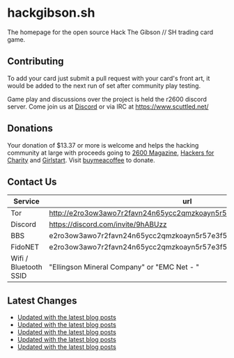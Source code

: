 # hackgibson.sh
The homepage for the open source Hack The Gibson // SH trading card game.


## Contributing

To add your card just submit a pull request with your card's front art, it would be added to the next run of set after community play testing.

Game play and discussions over the project is held the r2600 discord server. Come join us at [Discord](https://discord.com/invite/9hABUzz) or via IRC at https://www.scuttled.net/


## Donations

Your donation of $13.37 or more is welcome and helps the hacking community at large with proceeds going to [2600 Magazine](https://2600.com/), [Hackers for Charity](https://hackersforcharity.org) and [Girlstart](https://girlstart.org).  Visit [buymeacoffee](https://www.buymeacoffee.com/hackgibson.sh) to donate.


## Contact Us

Service | url
-|-
Tor | http://e2ro3ow3awo7r2favn24n65ycc2qmzkoayn5r57e3f56nvjwdcgg32ad.onion
Discord | https://discord.com/invite/9hABUzz
BBS | e2ro3ow3awo7r2favn24n65ycc2qmzkoayn5r57e3f56nvjwdcgg32ad.onion:23
FidoNET | e2ro3ow3awo7r2favn24n65ycc2qmzkoayn5r57e3f56nvjwdcgg32ad.onion:24554
Wifi / Bluetooth SSID | "Ellingson Mineral Company" or "EMC Net - <fidonet address>"

## Latest Changes
<!-- BLOG-POST-LIST:START -->
- [Updated with the latest blog posts](https://github.com/DFW2600/hackgibson.sh/commit/ac82bc3d0a749fe163a6799cfe00e037cba6ebc6)
- [Updated with the latest blog posts](https://github.com/DFW2600/hackgibson.sh/commit/23a067c01d8b864a2d56608fc42dba4edb256436)
- [Updated with the latest blog posts](https://github.com/DFW2600/hackgibson.sh/commit/4169f78a1630edd7f6bb5e7667820494835b9edc)
- [Updated with the latest blog posts](https://github.com/DFW2600/hackgibson.sh/commit/4b95176ad3d8b4fa8be86a90282d7756eb90e182)
- [Updated with the latest blog posts](https://github.com/DFW2600/hackgibson.sh/commit/12fca19ad5e33e16d5ea984219f09e9ad179acff)
<!-- BLOG-POST-LIST:END -->
